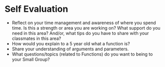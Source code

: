 # Self Evaluation

- Reflect on your time management and awareness of where you spend time. Is this a strength or area you are working on? What support do you need in this area? And/or, what tips do you have to share with your classmates in this area?
- How would you explain to a 5 year old what a function is?
- Share your understanding of arguments and parameters.
- What questions/topics (related to Functions) do you want to being to your Small Group?
